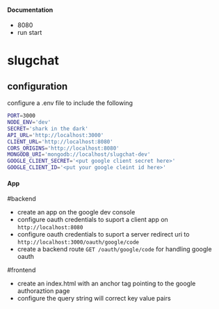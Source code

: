####  Documentation  
<!-- Write a description of the project in your README.md -->

* 8080
* run start

# slugchat

## configuration
configure a .env file to include the following

``` bash
PORT=3000
NODE_ENV='dev'
SECRET='shark in the dark'
API_URL='http://localhost:3000'
CLIENT_URL='http://localhost:8080'
CORS_ORIGINS='http://localhost:8080'
MONGODB_URI='mongodb://localhost/slugchat-dev'
GOOGLE_CLIENT_SECRET='<put google client secret here>'
GOOGLE_CLIENT_ID='<put your google cleint id here>'
```
#### App
#backend
* create an app on the google dev console
 * configure oauth credentials to suport a client app on `http://localhost:8080`
 * configure oauth credentials to suport a server redirect uri  to `http://localhost:3000/oauth/google/code`
* create a backend route `GET /oauth/google/code` for handling google oauth

#frontend
* create an index.html with an anchor tag pointing to the google authoraztion page
* configure the query string will correct key value pairs
